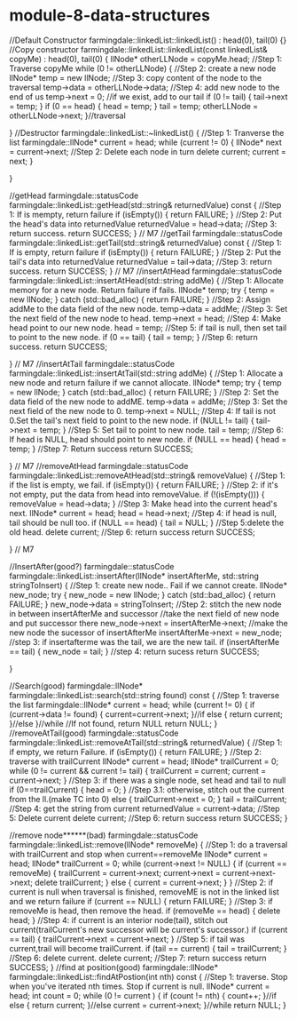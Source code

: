 # module-8-data-structures
//Default Constructor
farmingdale::linkedList::linkedList()
	:
	head(0),
	tail(0)
{}
//Copy constructor
farmingdale::linkedList::linkedList(const linkedList& copyMe)
	:
	head(0),
	tail(0)
{
	llNode* otherLLNode = copyMe.head;
	//Step 1: Traverse copyMe
	while (0 != otherLLNode) {
		//Step 2: create a new node
		llNode* temp = new llNode;
		//Step 3: copy content of the node to the traversal
		temp->data = otherLLNode->data;
		//Step 4: add new node to the end of us
		temp->next = 0;
		//if we exist, add to our tail
		if (0 != tail) {
			tail->next = temp;
		}
		if (0 == head) {
			head = temp;
		}
		tail = temp;
		otherLLNode = otherLLNode->next;
	}//traversal

}
//Destructor
farmingdale::linkedList::~linkedList() {
	//Step 1: Tranverse the list
	farmingdale::llNode* current = head;
	while (current != 0) {
		llNode* next = current->next;
		//Step 2:  Delete each node in turn
		delete current;
		current = next;
	}



}

//getHead
farmingdale::statusCode farmingdale::linkedList::getHead(std::string& returnedValue) const {
	//Step 1: If is mempty, return failure
	if (isEmpty()) {
		return FAILURE;
	}
	//Step 2: Put the head's data into returnedValue
	returnedValue = head->data;
	//Step 3: return success.
	return SUCCESS;
} // M7
//getTail
farmingdale::statusCode farmingdale::linkedList::getTail(std::string& returnedValue) const {
	//Step 1: If is empty, return failure
	if (isEmpty()) {
		return FAILURE;
	}
	//Step 2: Put the tail's data into returnedValue
	returnedValue = tail->data;
	//Step 3: return success.
	return SUCCESS;
} // M7
//insertAtHead
farmingdale::statusCode farmingdale::linkedList::insertAtHead(std::string addMe) {
	//Step 1: Allocate memory for a new node. Return failure if fails.
	llNode* temp;
	try {
		temp = new llNode;
	}
	catch (std::bad_alloc) {
		return FAILURE;
	}
	//Step 2: Assign addMe to the data field of the new node.
	temp->data = addMe;
	//Step 3: Set the next field of the new node to head.
	temp->next = head;
	//Step 4: Make head point to our new node.
	head = temp;
	//Step 5: if tail is null, then set tail to point to the new node.
	if (0 == tail) {
		tail = temp;
	}
	//Step 6: return success.
	return SUCCESS;

} // M7
//insertAtTail
farmingdale::statusCode farmingdale::linkedList::insertAtTail(std::string addMe) {
	//Step 1: Allocate a new node and return failure if we cannot allocate.
	llNode* temp;
	try {
		temp = new llNode;
	}
	catch (std::bad_alloc) {
		return FAILURE;
	}
	//Step 2: Set the data field of the new node to addME.
	temp->data = addMe;
	//Step 3: Set the next field of the new node to 0.
	temp->next = NULL;
	//Step 4: If tail is not 0.Set the tail's next field to point to the new node.
	if (NULL != tail) {
		tail->next = temp;
	}
	//Step 5: Set tail to point to new node.
	tail = temp;
	//Step 6: If head is NULL, head should point to new node.
	if (NULL == head) {
		head = temp;
	}
	//Step 7: Return success
	return SUCCESS;


} // M7
//removeAtHead
farmingdale::statusCode farmingdale::linkedList::removeAtHead(std::string& removeValue) {
	//Step 1: if the list is empty, we fail.
	if (isEmpty()) {
		return FAILURE;
	}
	//Step 2: if it's not empty, put the data from head into removeValue.
	if (!(isEmpty())) {
		removeValue = head->data;
	}
	//Step 3: Make head into the current head's next.
	llNode* current = head;
	head = head->next;
        //Step 4: if head is null, tail should be null too.
	if (NULL == head) {
		tail = NULL;
	}
	//Step 5:delete the old head.
	delete current;
        //Step 6: return success
	return SUCCESS;

} // M7

//InsertAfter(good?)
farmingdale::statusCode farmingdale::linkedList::insertAfter(llNode* insertAfterMe, std::string stringToInsert) {
//Step 1: create new node.. Fail if we cannot create.
	llNode* new_node;
	try {
		new_node = new llNode;
	}
	catch (std::bad_alloc) {
		return FAILURE;
	}
	new_node->data = stringToInsert;
	//Step 2: stitch the new node in between insertAfterMe and successor
	//take the next field of new node and put successor there
	new_node->next = insertAfterMe->next;
	//make the new node the sucessor of insertAfterMe
	insertAfterMe->next = new_node;
	//step 3: if insertafterme was the tail, we are the new tail.
	if (insertAfterMe == tail) {
		new_node = tail;
	}
	//step 4: return sucess
	return SUCCESS;

}

//Search(good)
farmingdale::llNode* farmingdale::linkedList::search(std::string found) const {
	//Step 1: traverse the list
	farmingdale::llNode* current = head;
	while (current != 0) {
		if (current->data != found) {
			 current=current->next;
			}//if
		else {
			return current;
		}//else
		}//while
	//If not found, return NULL
	return NULL;
}
//removeAtTail(good)
farmingdale::statusCode farmingdale::linkedList::removeAtTail(std::string& returnedValue) {
	//Step 1: if empty, we return Failure.
	if (isEmpty()) {
		return FAILURE;
	}
	//Step 2: traverse with trailCurrent
	llNode* current = head;
	llNode* trailCurrent = 0;
	while (0 != current && current != tail) {
		trailCurrent = current;
		current = current->next;
	}
		//Step 3: if there was a single node, set head and tail to null
		if (0==trailCurrent) {
			head = 0;
		}
		//Step 3.1: otherwise, stitch out the current from the ll.(make TC into 0)
		else {
			trailCurrent->next = 0;
			}
		tail = trailCurrent;
		//Step 4: get the string from current
		returnedValue = current->data;
		//Step 5: Delete current
		delete current;
		//Step 6: return success
		return SUCCESS;
}

//remove node******(bad)
farmingdale::statusCode farmingdale::linkedList::remove(llNode* removeMe) {
	//Step 1: do a traversal with trailCurrent and stop when current==removeMe
	llNode* current = head;
	llNode* trailCurrent = 0;
	while (current->next != NULL) {
		if (current == removeMe) {
			trailCurrent = current->next;
			current->next = current->next->next;
			delete trailCurrent;
			}
		else {
			current = current->next;
		}
	}
	//Step 2: if current is null when traversal is finished, removeME is not in the linked list and we return failure
	if (current == NULL) {
		return FAILURE;
	}
	//Step 3: if removeMe is head, then remove the head.
	if (removeMe == head) {
		delete head;
	}
	//Step 4: if current is an interior node(tail), stitch out current(trailCurrent's new successor will be current's successor.)
		if (current == tail) {
			trailCurrent->next = current->next;
		}
	//Step 5: if tail was current,trail will become trailCurrent.
		if (tail == current) {
			tail = trailCurrent;
		}
        //Step 6: delete current.
		delete current;
	//Step 7: return success
		return SUCCESS;
}
//find at position(good)
farmingdale::llNode* farmingdale::linkedList::findAtPostion(int nth) const {
	//Step 1: traverse. Stop when you've iterated nth times. Stop if current is null.
	llNode* current = head;
	int count = 0;
	while (0 != current ) {
		if (count != nth) {
			count++;
		}//if
		else {
			return current;
		}//else
		current = current->next;
		}//while
	return NULL;
}
